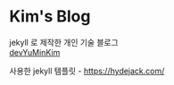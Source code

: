 # Kim's Blog

jekyll 로 제작한 개인 기술 블로그  
[devYuMinKim](https://devYuMinKim.github.io)

사용한 jekyll 템플릿 - https://hydejack.com/
